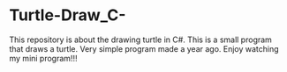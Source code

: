# Turtle-Draw_C-
This repository is about the drawing turtle in C#.
This is a small program that draws a turtle. Very simple program made a year ago.
Enjoy watching my mini program!!!
